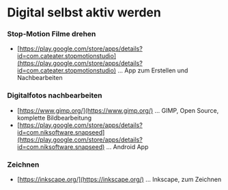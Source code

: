 # Digital selbst aktiv werden

### Stop-Motion Filme drehen

* [https://play.google.com/store/apps/details?id=com.cateater.stopmotionstudio](https://play.google.com/store/apps/details?id=com.cateater.stopmotionstudio) ... App zum Erstellen und Nachbearbeiten

### Digitalfotos nachbearbeiten

* [https://www.gimp.org/](https://www.gimp.org/) ... GIMP, Open Source, komplette Bildbearbeitung
* [https://play.google.com/store/apps/details?id=com.niksoftware.snapseed](https://play.google.com/store/apps/details?id=com.niksoftware.snapseed) ... Android App

### Zeichnen 

* [https://inkscape.org/](https://inkscape.org/) ... Inkscape, zum Zeichnen 

### 



